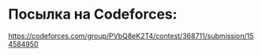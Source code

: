 # Посылка на Codeforces:
https://codeforces.com/group/PVbQ8eK2T4/contest/368711/submission/154584950
